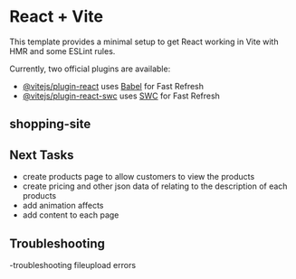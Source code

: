 # React + Vite

This template provides a minimal setup to get React working in Vite with HMR and some ESLint rules.

Currently, two official plugins are available:

- [@vitejs/plugin-react](https://github.com/vitejs/vite-plugin-react/blob/main/packages/plugin-react/README.md) uses [Babel](https://babeljs.io/) for Fast Refresh
- [@vitejs/plugin-react-swc](https://github.com/vitejs/vite-plugin-react-swc) uses [SWC](https://swc.rs/) for Fast Refresh

## shopping-site

## Next Tasks

- create products page to allow customers to view the products
- create pricing and other json data of relating to the description of each products
- add animation affects
- add content to each page

## Troubleshooting

-troubleshooting fileupload errors
